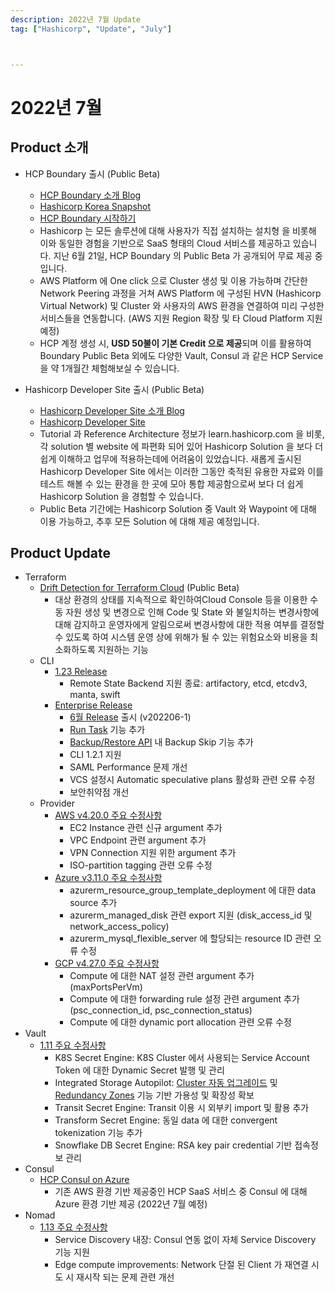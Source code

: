 ```yaml
---
description: 2022년 7월 Update
tag: ["Hashicorp", "Update", "July"]



---
```


# 2022년 7월 



## Product 소개

- HCP Boundary 출시 (Public Beta)

  - [HCP Boundary 소개 Blog](https://www.hashicorp.com/blog/announcing-launch-and-free-public-beta-of-hcp-boundary)
  - [Hashicorp Korea Snapshot](https://www.youtube.com/watch?v=p_Wbi12xliE)
  - [HCP Boundary 시작하기](https://learn.hashicorp.com/collections/boundary/hcp-getting-started)
  - Hashicorp 는 모든 솔루션에 대해 사용자가 직접 설치하는 설치형 을 비롯해 이와 동일한 경험을 기반으로 SaaS 형태의 Cloud 서비스를 제공하고 있습니다. 지난 6월 21일, HCP Boundary 의 Public Beta 가 공개되어 무료 제공 중입니다.
  - AWS Platform 에 One click 으로 Cluster 생성 및 이용 가능하며 간단한 Network Peering 과정을 거쳐 AWS Platform 에 구성된 HVN (Hashicorp Virtual Network) 및 Cluster 와 사용자의 AWS 환경을 연결하여 미리 구성한 서비스들을 연동합니다. (AWS 지원 Region 확장 및 타 Cloud Platform 지원 예정)
  - HCP 계정 생성 시, **USD 50불이 기본 Credit 으로 제공**되며 이를 활용하여 Boundary Public Beta 외에도 다양한 Vault, Consul 과 같은 HCP Service 을 약 1개월간 체험해보실 수 있습니다.

- Hashicorp Developer Site 출시 (Public Beta)

  - [Hashicorp Developer Site 소개 Blog](https://www.hashicorp.com/blog/new-hashicorp-developer-site-is-now-in-public-beta?fbclid=IwAR1_Snhw3Yiqai2J5qcvWUlE82yaslu1nlC3O2iWDe8-wCFFWNPbPr-dxx4)
  - [Hashicorp Developer Site](https://developer.hashicorp.com/)
  - Tutorial 과 Reference Architecture 정보가 learn.hashicorp.com 을 비롯, 각 solution 별 website 에 파편화 되어 있어 Hashicorp Solution 을 보다 더 쉽게 이해하고 업무에 적용하는데에 어려움이 있었습니다. 새롭게 출시된 Hashicorp Developer Site 에서는 이러한 그동안 축적된 유용한 자료와 이를 테스트 해볼 수 있는 환경을 한 곳에 모아 통합 제공함으로써 보다 더 쉽게 Hashicorp Solution 을 경험할 수 있습니다.
  - Public Beta 기간에는 Hashicorp Solution 중 Vault 와 Waypoint 에 대해 이용 가능하고, 추후 모든 Solution 에 대해 제공 예정입니다.

  

## Product Update

- Terraform
  - [Drift Detection for Terraform Cloud](https://www.hashicorp.com/blog/terraform-cloud-adds-drift-detection-for-infrastructure-management) (Public Beta)
    - 대상 환경의 상태를 지속적으로 확인하여Cloud Console 등을 이용한 수동 자원 생성 및 변경으로 인해 Code 및 State 와 불일치하는 변경사항에 대해 감지하고 운영자에게 알림으로써 변경사항에 대한 적용 여부를 결정할 수 있도록 하여 시스템 운영 상에 위해가 될 수 있는 위험요소와 비용을 최소화하도록 지원하는 기능 
  - CLI
    - [1.23 Release](https://github.com/hashicorp/terraform/blob/v1.2.3/CHANGELOG.md#123-june-15-2022)
      - Remote State Backend 지원 종료: artifactory, etcd, etcdv3, manta, swift
    - [Enterprise Release](https://www.terraform.io/enterprise/releases)
      - [6월 Release](https://www.terraform.io/enterprise/releases/2022/v202206-1) 출시 (v202206-1)
      - [Run Task](https://www.terraform.io/cloud-docs/workspaces/settings/run-tasks) 기능 추가
      - [Backup/Restore API](https://www.terraform.io/enterprise/admin/infrastructure/backup-restore) 내 Backup Skip 기능 추가
      - CLI 1.2.1 지원
      - SAML Performance 문제 개선
      - VCS 설정시 Automatic speculative plans 활성화 관련 오류 수정
      - 보안취약점 개선
  - Provider
    - [AWS v4.20.0 주요 수정사항](https://github.com/hashicorp/terraform-provider-aws/releases/tag/v4.20.0)
      - EC2 Instance 관련 신규 argument 추가
      - VPC Endpoint 관련 argument 추가 
      - VPN Connection 지원 위한 argument 추가
      - ISO-partition tagging 관련 오류 수정
    - [Azure v3.11.0 주요 수정사항](https://github.com/hashicorp/terraform-provider-azurerm/releases/tag/v3.11.0)
      - azurerm_resource_group_template_deployment 에 대한 data source 추가
      - azurerm_managed_disk 관련 export 지원 (disk_access_id 및 network_access_policy)
      - azurerm_mysql_flexible_server 에 할당되는 resource ID 관련 오류 수정
    - [GCP v4.27.0 주요 수정사항](https://github.com/hashicorp/terraform-provider-google/releases/tag/v4.27.0)
      - Compute 에 대한 NAT 설정 관련 argument 추가 (maxPortsPerVm)
      - Compute 에 대한 forwarding rule 설정 관련 argument 추가 (psc_connection_id, psc_connection_status)  
      - Compute 에 대한 dynamic port allocation 관련 오류 수정
- Vault
  - [1.11 주요 수정사항](https://www.hashicorp.com/blog/vault-1-11)
    - K8S Secret Engine: K8S Cluster 에서 사용되는 Service Account Token 에 대한 Dynamic Secret 발행 및 관리
    - Integrated Storage Autopilot: [Cluster 자동 업그레이드](https://www.vaultproject.io/docs/enterprise/automated-upgrades?_gl=1*1pfp1zr*_ga*MTA4MTgxMjU2NC4xNjM4ODI3NDM4*_ga_P7S46ZYEKW*MTY1NjM5MzQ0NS43LjAuMTY1NjM5MzQ0NS4w&_ga=2.18692156.469231660.1656292338-1081812564.1638827438#automated-upgrades) 및 [Redundancy Zones](https://www.vaultproject.io/docs/enterprise/redundancy-zones?_gl=1*1pfp1zr*_ga*MTA4MTgxMjU2NC4xNjM4ODI3NDM4*_ga_P7S46ZYEKW*MTY1NjM5MzQ0NS43LjAuMTY1NjM5MzQ0NS4w&_ga=2.18692156.469231660.1656292338-1081812564.1638827438#redundancy-zones) 기능 기반 가용성 및 확장성 확보 
    - Transit Secret Engine: Transit 이용 시 외부키 import 및 활용 추가
    - Transform Secret Engine: 동일 data 에 대한 convergent tokenization 기능 추가
    - Snowflake DB Secret Engine: RSA key pair credential 기반 접속정보 관리
- Consul
  - [HCP Consul on Azure](https://www.hashicorp.com/blog/hcp-consul-on-azure-to-go-ga-plus-more-consul-news)
    - 기존 AWS 환경 기반 제공중인 HCP SaaS 서비스 중 Consul 에 대해 Azure 환경 기반 제공 (2022년 7월 예정)
- Nomad
  - [1.13 주요 수정사항](https://www.hashicorp.com/blog/nomad-1-3-adds-native-service-discovery-and-edge-workload-support)
    - Service Discovery 내장: Consul 연동 없이 자체 Service Discovery 기능 지원
    - Edge compute improvements: Network 단절 된 Client 가 재연결 시도 시 재시작 되는 문제 관련 개선
